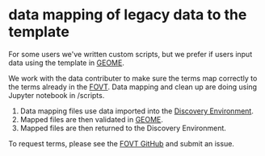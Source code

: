 # data mapping of legacy data to the template

For some users we've written custom scripts, but we prefer if users input data using the template in <a href="https://geome-db.org/workbench/template"> GEOME</a>.

We work with the data contributer to make sure the terms map correctly to the terms already in the <a href="http://obofoundry.org/ontology/fovt">FOVT</a>. Data mapping and clean up are doing using Jupyter notebook in /scripts.

1. Data mapping files use data imported into the <a href="de.cyverse.org">Discovery Environment</a>.
2. Mapped files are then validated in <a href="https://geome-db.org/workbench/template"> GEOME</a>. 
3. Mapped files are then returned to the Discovery Environment.

To request terms, please see the <a href="github.com/futres/fovt">FOVT GitHub</a> and submit an issue.
